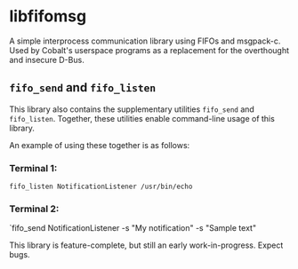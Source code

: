 # libfifomsg

A simple interprocess communication library using FIFOs and msgpack-c. Used by Cobalt's userspace programs as a replacement for the overthought and insecure D-Bus.

## `fifo_send` and `fifo_listen`
This library also contains the supplementary utilities `fifo_send` and `fifo_listen`. Together, these utilities enable command-line usage of this library.

An example of using these together is as follows:
### Terminal 1:
`fifo_listen NotificationListener /usr/bin/echo`

### Terminal 2:
`fifo_send NotificationListener -s "My notification" -s "Sample text"

This library is feature-complete, but still an early work-in-progress. Expect bugs.
